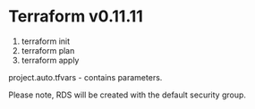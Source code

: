 # Terraform v0.11.11

1. terraform init 
2. terraform plan
3. terraform apply

project.auto.tfvars - contains parameters.

Please note, RDS will be created with the default security group.